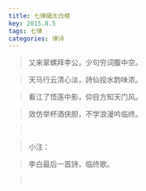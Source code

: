 ```yaml
---
title: 七律碣太白楼
key: 2015.8.5
tags: 七律
categories: 律诗
---
```


<blockquote class="blockquote-center">又来翠螺拜李公，少句穷词腹中空。
</blockquote>
<blockquote class="blockquote-center">天马行云清心淡，詩仙投水韵味浓。
</blockquote>
<blockquote class="blockquote-center">看江了悟莲中影，仰目方知天门风。
</blockquote>
<blockquote class="blockquote-center">效仿举杯酒侠胆，不学浪漫吟临终。
</blockquote>
<blockquote class="blockquote-center"></br>
</blockquote>
<blockquote class="blockquote-center">小注：
</blockquote>
<blockquote class="blockquote-center">李白最后一首詩，临终歌。
</blockquote>
<blockquote class="blockquote-center"></br>
</blockquote>
